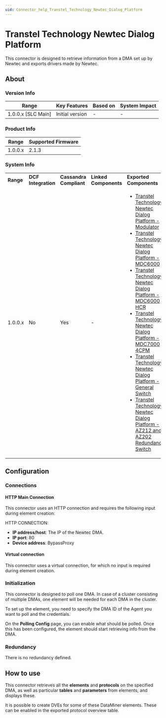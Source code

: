```yaml
---
uid: Connector_help_Transtel_Technology_Newtec_Dialog_Platform
---
```


# Transtel Technology Newtec Dialog Platform

This connector is designed to retrieve information from a DMA set up by Newtec and exports drivers made by Newtec.

## About

### Version Info

| **Range**            | **Key Features** | **Based on** | **System Impact** |
|----------------------|------------------|--------------|-------------------|
| 1.0.0.x \[SLC Main\] | Initial version  | \-           | \-                |

### Product Info

| **Range** | **Supported Firmware** |
|-----------|------------------------|
| 1.0.0.x   | 2.1.3                  |

### System Info

<table>
<colgroup>
<col style="width: 20%" />
<col style="width: 20%" />
<col style="width: 20%" />
<col style="width: 20%" />
<col style="width: 20%" />
</colgroup>
<tbody>
<tr class="odd">
<td><strong>Range</strong></td>
<td><strong>DCF Integration</strong></td>
<td><strong>Cassandra Compliant</strong></td>
<td><strong>Linked Components</strong></td>
<td><strong>Exported Components</strong></td>
</tr>
<tr class="even">
<td>1.0.0.x</td>
<td>No</td>
<td>Yes</td>
<td>-</td>
<td><ul>
<li><a href="/Driver%20Help/Transtel%20Technology%20Newtec%20Dialog%20Platform%20-%20Modulator.aspx">Transtel Technology Newtec Dialog Platform - Modulator</a></li>
<li><a href="/Driver%20Help/Transtel%20Technology%20Newtec%20Dialog%20Platform%20-%20MDC6000.aspx">Transtel Technology Newtec Dialog Platform - MDC6000</a></li>
<li><a href="/Driver%20Help/Transtel%20Technology%20Newtec%20Dialog%20Platform%20-%20MDC6000%20HCR.aspx">Transtel Technology Newtec Dialog Platform - MDC6000 HCR</a></li>
<li><a href="/Driver%20Help/Transtel%20Technology%20Newtec%20Dialog%20Platform%20-%20MDC7000%204CPM.aspx">Transtel Technology Newtec Dialog Platform - MDC7000 4CPM</a></li>
<li><a href="/Driver%20Help/Transtel%20Technology%20Newtec%20Dialog%20Platform%20-%20General%20Switch.aspx">Transtel Technology Newtec Dialog Platform - General Switch</a></li>
<li><a href="/Driver%20Help/Transtel%20Technology%20Newtec%20Dialog%20Platform%20-%20AZ212%20and%20AZ202%20Redundancy%20Switch.aspx">Transtel Technology Newtec Dialog Platform - AZ212 and AZ202 Redundancy Switch</a></li>
</ul></td>
</tr>
</tbody>
</table>

## Configuration

### Connections

#### HTTP Main Connection

This connector uses an HTTP connection and requires the following input during element creation:

HTTP CONNECTION:

- **IP address/host**: The IP of the Newtec DMA.
- **IP port**: 80
- **Device address**: BypassProxy

#### Virtual connection

This connector uses a virtual connection, for which no input is required during element creation.

### Initialization

This connector is designed to poll one DMA. In case of a cluster consisting of multiple DMAs, one element will be needed for each DMA in the cluster.

To set up the element, you need to specify the DMA ID of the Agent you want to poll and the credentials.

On the **Polling Config** page, you can enable what should be polled. Once this has been configured, the element should start retrieving info from the DMA.

### Redundancy

There is no redundancy defined.

## How to use

This connector retrieves all the **elements** and **protocols** on the specified DMA, as well as particular **tables** and **parameters** from elements, and displays these.

It is possible to create DVEs for some of these DataMiner elements. These can be enabled in the exported protocol overview table.
